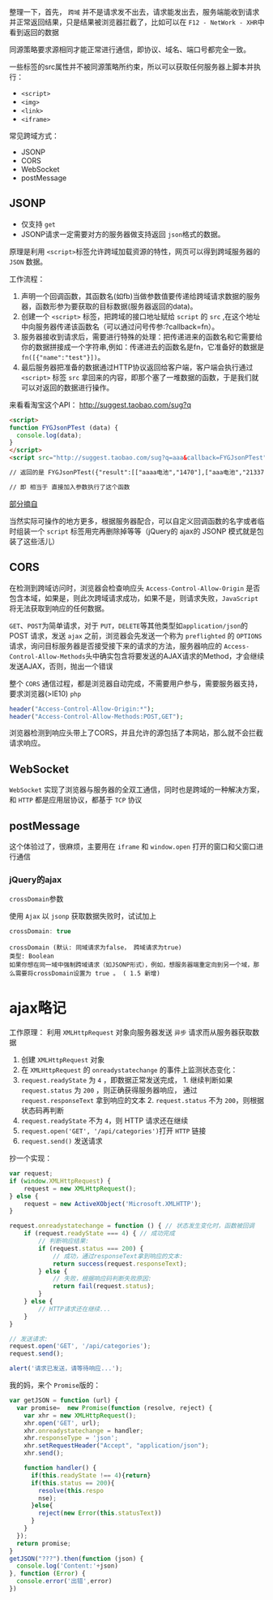 整理一下，首先， `跨域` 并不是请求发不出去，请求能发出去，服务端能收到请求并正常返回结果，只是结果被浏览器拦截了，比如可以在 `F12 - NetWork - XHR`中看到返回的数据

同源策略要求源相同才能正常进行通信，即协议、域名、端口号都完全一致。

 
一些标签的src属性并不被同源策略所约束，所以可以获取任何服务器上脚本并执行：
- `<script>`
- `<img>`
- `<link>`
- `<iframe>`


常见跨域方式：
- JSONP
- CORS
- WebSocket
- postMessage

## JSONP
- 仅支持 `get`
- JSONP请求一定需要对方的服务器做支持返回 `json`格式的数据。

原理是利用 `<script>`标签允许跨域加载资源的特性，网页可以得到跨域服务器的 `JSON` 数据。


工作流程：
1. 声明一个回调函数，其函数名(如fb)当做参数值要传递给跨域请求数据的服务器，函数形参为要获取的目标数据(服务器返回的data)。
2. 创建一个 `<script>` 标签，把跨域的接口地址赋给 `script` 的 `src` ,在这个地址中向服务器传递该函数名（可以通过问号传参:?callback=fn）。
3. 服务器接收到请求后，需要进行特殊的处理：把传递进来的函数名和它需要给你的数据拼接成一个字符串,例如：传递进去的函数名是fn，它准备好的数据是`fn([{"name":"test"}])`。
4. 最后服务器把准备的数据通过HTTP协议返回给客户端，客户端会执行通过 `<script>` 标签 `src` 拿回来的内容，即那个塞了一堆数据的函数，于是我们就可以对返回的数据进行操作。



来看看淘宝这个API：
http://suggest.taobao.com/sug?q

```html
<script>
function FYGJsonPTest (data) {
  console.log(data);
}
</script>
<script src="http://suggest.taobao.com/sug?q=aaa&callback=FYGJsonPTest"></script>

// 返回的是 FYGJsonPTest({"result":[["aaaa电池","1470"],["aaa电池","213376"],["啊啊啊","92400"],["aaa皮鞋","2282"],["aaaa","14763"],["aaa男鞋","7154"],["aaa粉","5936"],["啊啊啊啊","92351"],["aaa女鞋","2842"],["aaa鞋","5519"]]})

// 即 相当于 直接加入参数执行了这个函数
```


[部分摘自](https://segmentfault.com/a/1190000016756432)

当然实际可操作的地方更多，根据服务器配合，可以自定义回调函数的名字或者临时组装一个 `script` 标签用完再删除掉等等（jQuery的 ajax的 JSONP 模式就是包装了这些活儿）
## CORS
在检测到跨域访问时，浏览器会检查响应头 `Access-Control-Allow-Origin` 是否包含本域，如果是，则此次跨域请求成功，如果不是，则请求失败，`JavaScript` 将无法获取到响应的任何数据。

`GET`、`POST`为简单请求，对于 `PUT`，`DELETE`等其他类型如`application/json`的POST 请求，发送 `ajax` 之前，浏览器会先发送一个称为 `preflighted` 的 `OPTIONS` 请求，询问目标服务器是否接受接下来的请求的方法，服务器响应的 `Access-Control-Allow-Methods`头中确实包含将要发送的AJAX请求的Method，才会继续发送AJAX，否则，抛出一个错误

整个 `CORS` 通信过程，都是浏览器自动完成，不需要用户参与，需要服务器支持，要求浏览器(>IE10) `php`
```php
header("Access-Control-Allow-Origin:*");
header("Access-Control-Allow-Methods:POST,GET");
```
浏览器检测到响应头带上了CORS，并且允许的源包括了本网站，那么就不会拦截请求响应。



## WebSocket
`WebSocket` 实现了浏览器与服务器的全双工通信，同时也是跨域的一种解决方案，和 `HTTP` 都是应用层协议，都基于 `TCP` 协议

## postMessage
这个体验过了，很麻烦，主要用在 `iframe` 和 `window.open` 打开的窗口和父窗口进行通信

### jQuery的ajax
`crossDomain`参数

使用 `Ajax` 以 `jsonp` 获取数据失败时，试试加上
```js
crossDomain: true
```

```
crossDomain (默认: 同域请求为false， 跨域请求为true)
类型: Boolean
如果你想在同一域中强制跨域请求（如JSONP形式），例如，想服务器端重定向到另一个域，那么需要将crossDomain设置为 true 。 ( 1.5 新增)
```




# ajax略记
工作原理：
利用 `XMLHttpRequest` 对象向服务器发送 `异步` 请求而从服务器获取数据

1. 创建 `XMLHttpRequest` 对象
2. 在 `XMLHttpRequest` 的 `onreadystatechange` 的事件上监测状态变化：
  1. `request.readyState` 为 `4` ，即数据正常发送完成，
    1. 继续判断如果 `request.status` 为 `200` ，则正确获得服务器响应， 通过 `request.responseText` 拿到响应的文本
    2. `request.status` 不为 `200`，则根据状态码再判断
  2. `request.readyState` 不为 `4`，则 HTTP 请求还在继续
3. `request.open('GET', '/api/categories')`打开 `HTTP` 链接
4. `request.send()` 发送请求

抄一个实现：
```javascript
var request;
if (window.XMLHttpRequest) {
    request = new XMLHttpRequest();
} else {
    request = new ActiveXObject('Microsoft.XMLHTTP');
}

request.onreadystatechange = function () { // 状态发生变化时，函数被回调
    if (request.readyState === 4) { // 成功完成
        // 判断响应结果:
        if (request.status === 200) {
            // 成功，通过responseText拿到响应的文本:
            return success(request.responseText);
        } else {
            // 失败，根据响应码判断失败原因:
            return fail(request.status);
        }
    } else {
        // HTTP请求还在继续...
    }
}

// 发送请求:
request.open('GET', '/api/categories');
request.send();

alert('请求已发送，请等待响应...');
```

我的妈，来个 `Promise`版的：
```javascript
var getJSON = function (url) { 
  var promise=  new Promise(function (resolve, reject) { 
    var xhr = new XMLHttpRequest();
    xhr.open('GET', url);
    xhr.onreadystatechange = handler;
    xhr.responseType = 'json';
    xhr.setRequestHeader("Accept", "application/json");
    xhr.send();

    function handler() {
      if(this.readyState !== 4){return}
      if(this.status == 200){
        resolve(this.respo
        nse);
      }else{
        reject(new Error(this.statusText))
      }
    }
  });
  return promise;
}
getJSON("???").then(function (json) { 
  console.log('Content:'+json)
}, function (Error) { 
  console.error('出错',error)
})
```
